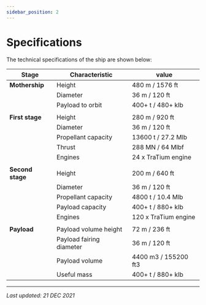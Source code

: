 ```yaml
---
sidebar_position: 2
---
```


# Specifications

The technical specifications of the ship are shown below:

| Stage            | Characteristic           | value                |
|------------------|--------------------------|----------------------|
| **Mothership**   | Height                   | 480 m / 1576 ft      |
|                  | Diameter                 | 36 m / 120 ft        |
|                  | Payload to orbit         | 400+ t / 480+ klb    |
|                  |                          |                      |
| **First stage**  | Height                   | 280 m / 920 ft       |
|                  | Diameter                 | 36 m / 120 ft        |
|                  | Propellant capacity      | 13600 t / 27.2 Mlb   |
|                  | Thrust                   | 288 MN / 64 Mlbf     |
|                  | Engines                  | 24 x TraTium engine  |
|                  |                          |                      |
| **Second stage** | Height                   | 200 m / 640 ft       |
|                  | Diameter                 | 36 m / 120 ft        |
|                  | Propellant capacity      | 4800 t / 10.4 Mlb    |
|                  | Payload capacity         | 400+ t / 880+ klb    |
|                  | Engines                  | 120 x TraTium engine |
|                  |                          |                      |
| **Payload**      | Payload volume height    | 72 m / 236 ft        |
|                  | Payload fairing diameter | 36 m / 120 ft        |
|                  | Payload volume           | 4400 m3 / 155200 ft3 |
|                  | Useful mass              | 400+ t / 880+ klb    |

---

*Last updated: 21 DEC 2021*
